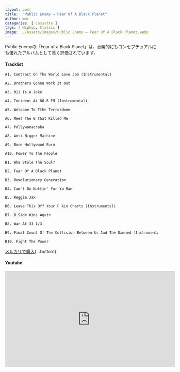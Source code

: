 ```yaml
---
layout: post
title:  "Public Enemy – Fear Of A Black Planet"
author: mmr
categories: [ Cassette ]
tags: [ Hiphop, Classic ]
image: ../assets/images/Public Enemy – Fear Of A Black Planet.webp
---
```


Public Enemyの「Fear of a Black Planet」は、音楽的にもコンセプチュアルにも優れたアルバムとして高く評価されています。


#### Tracklist
```md
A1. Contract On The World Love Jam (Instrumental)

A2. Brothers Gonna Work It Out

A3. 911 Is A Joke

A4. Incident At 66.6 FM (Instrumental)

A5. Welcome To Tthe Terrordome

A6. Meet The G That Killed Me

A7. Pollywanacraka

A8. Anti-Nigger Machine

A9. Burn Hollywood Burn

A10. Power To The People

B1. Who Stole The Soul?

B2. Fear Of A Black Planet

B3. Revolutionary Generation

B4. Can't Do Nuttin' For Ya Man

B5. Reggie Jax

B6. Leave This Off Your F kin Charts (Instrumental)

B7. B Side Wins Again

B8. War At 33 1/3

B9. Final Count Of The Collision Between Us And The Damned (Instrumental)

B10. Fight The Power
```

[メルカリで購入](https://jp.mercari.com/item/m21123775840?afid=6142608987){: .button1}

#### Youtube
<iframe width="560" height="315" src="https://www.youtube.com/embed/DhQGH6CbKhw?si=R7c4T8qV2ZBED9Sa" title="YouTube video player" frameborder="0" allow="accelerometer; autoplay; clipboard-write; encrypted-media; gyroscope; picture-in-picture; web-share" referrerpolicy="strict-origin-when-cross-origin" allowfullscreen></iframe>